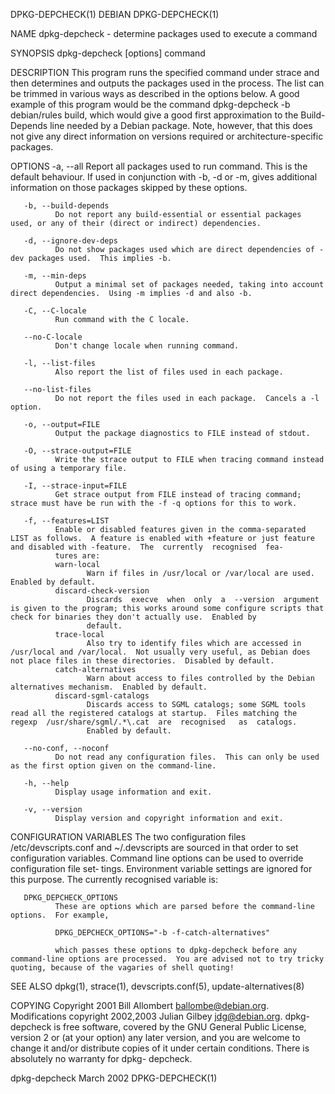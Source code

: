DPKG-DEPCHECK(1)                                                                                  DEBIAN                                                                                 DPKG-DEPCHECK(1)

NAME
       dpkg-depcheck - determine packages used to execute a command

SYNOPSIS
       dpkg-depcheck [options] command

DESCRIPTION
       This program runs the specified command under strace and then determines and outputs the packages used in the process.  The list can be trimmed in various ways as described in the options below.
       A good example of this program would be the command dpkg-depcheck -b debian/rules build, which would give a good first approximation to the Build-Depends line needed by a Debian package.   Note,
       however, that this does not give any direct information on versions required or architecture-specific packages.

OPTIONS
       -a, --all
              Report  all  packages  used  to  run  command.   This  is the default behaviour.  If used in conjunction with -b, -d or -m, gives additional information on those packages skipped by these
              options.

       -b, --build-depends
              Do not report any build-essential or essential packages used, or any of their (direct or indirect) dependencies.

       -d, --ignore-dev-deps
              Do not show packages used which are direct dependencies of -dev packages used.  This implies -b.

       -m, --min-deps
              Output a minimal set of packages needed, taking into account direct dependencies.  Using -m implies -d and also -b.

       -C, --C-locale
              Run command with the C locale.

       --no-C-locale
              Don't change locale when running command.

       -l, --list-files
              Also report the list of files used in each package.

       --no-list-files
              Do not report the files used in each package.  Cancels a -l option.

       -o, --output=FILE
              Output the package diagnostics to FILE instead of stdout.

       -O, --strace-output=FILE
              Write the strace output to FILE when tracing command instead of using a temporary file.

       -I, --strace-input=FILE
              Get strace output from FILE instead of tracing command; strace must have be run with the -f -q options for this to work.

       -f, --features=LIST
              Enable or disabled features given in the comma-separated LIST as follows.  A feature is enabled with +feature or just feature and disabled with -feature.  The  currently  recognised  fea‐
              tures are:
              warn-local
                     Warn if files in /usr/local or /var/local are used.  Enabled by default.
              discard-check-version
                     Discards  execve  when  only  a  --version  argument  is given to the program; this works around some configure scripts that check for binaries they don't actually use.  Enabled by
                     default.
              trace-local
                     Also try to identify files which are accessed in /usr/local and /var/local.  Not usually very useful, as Debian does not place files in these directories.  Disabled by default.
              catch-alternatives
                     Warn about access to files controlled by the Debian alternatives mechanism.  Enabled by default.
              discard-sgml-catalogs
                     Discards access to SGML catalogs; some SGML tools read all the registered catalogs at startup.  Files matching the  regexp  /usr/share/sgml/.*\.cat  are  recognised   as  catalogs.
                     Enabled by default.

       --no-conf, --noconf
              Do not read any configuration files.  This can only be used as the first option given on the command-line.

       -h, --help
              Display usage information and exit.

       -v, --version
              Display version and copyright information and exit.

CONFIGURATION VARIABLES
       The two configuration files /etc/devscripts.conf and ~/.devscripts are sourced in that order to set configuration variables.  Command line options can be used to override configuration file set‐
       tings.  Environment variable settings are ignored for this purpose.  The currently recognised variable is:

       DPKG_DEPCHECK_OPTIONS
              These are options which are parsed before the command-line options.  For example,

              DPKG_DEPCHECK_OPTIONS="-b -f-catch-alternatives"

              which passes these options to dpkg-depcheck before any command-line options are processed.  You are advised not to try tricky quoting, because of the vagaries of shell quoting!

SEE ALSO
       dpkg(1), strace(1), devscripts.conf(5), update-alternatives(8)

COPYING
       Copyright 2001 Bill Allombert <ballombe@debian.org>.  Modifications copyright 2002,2003 Julian Gilbey <jdg@debian.org>.  dpkg-depcheck is  free  software,  covered  by  the  GNU  General  Public
       License,  version  2  or  (at your option) any later version, and you are welcome to change it and/or distribute copies of it under certain conditions.  There is absolutely no warranty for dpkg-
       depcheck.

dpkg-depcheck                                                                                   March 2002                                                                               DPKG-DEPCHECK(1)
